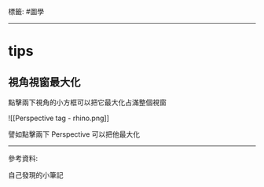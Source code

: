 標籤: #圖學 

---

# tips

## 視角視窗最大化

點擊兩下視角的小方框可以把它最大化占滿整個視窗

![[Perspective tag - rhino.png]]

譬如點擊兩下 Perspective 可以把他最大化

---

參考資料:

自己發現的小筆記
